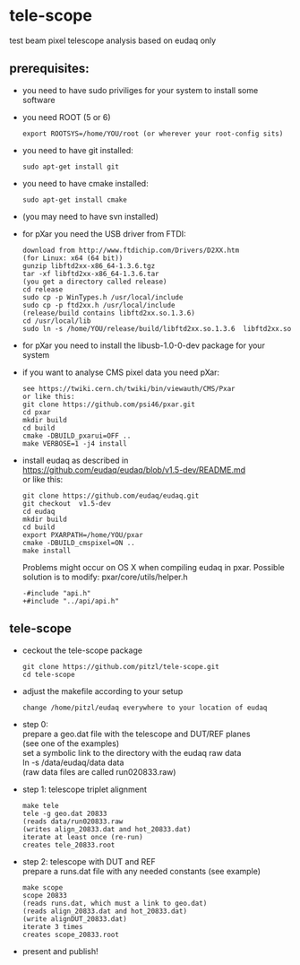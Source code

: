# tele-scope
test beam pixel telescope analysis based on eudaq only

## prerequisites:

* you need to have sudo priviliges for your system to install some software

* you need ROOT (5 or 6) 
  ```
  export ROOTSYS=/home/YOU/root (or wherever your root-config sits)
  ```
* you need to have git installed:  
  ```
  sudo apt-get install git
  ```
* you need to have cmake installed:  
  ```
  sudo apt-get install cmake
  ```
* (you may need to have svn installed)

* for pXar you need the USB driver from FTDI:  
  ```
  download from http://www.ftdichip.com/Drivers/D2XX.htm  
  (for Linux: x64 (64 bit))  
  gunzip libftd2xx-x86_64-1.3.6.tgz  
  tar -xf libftd2xx-x86_64-1.3.6.tar  
  (you get a directory called release)  
  cd release  
  sudo cp -p WinTypes.h /usr/local/include  
  sudo cp -p ftd2xx.h /usr/local/include  
  (release/build contains libftd2xx.so.1.3.6)  
  cd /usr/local/lib  
  sudo ln -s /home/YOU/release/build/libftd2xx.so.1.3.6  libftd2xx.so  
  ```
* for pXar you need to install the libusb-1.0-0-dev package for your system

* if you want to analyse CMS pixel data you need pXar:  
  ```
  see https://twiki.cern.ch/twiki/bin/viewauth/CMS/Pxar  
  or like this:  
  git clone https://github.com/psi46/pxar.git  
  cd pxar  
  mkdir build  
  cd build  
  cmake -DBUILD_pxarui=OFF ..  
  make VERBOSE=1 -j4 install  
  ```
* install eudaq as described in  
  https://github.com/eudaq/eudaq/blob/v1.5-dev/README.md  
  or like this:  
  ```
  git clone https://github.com/eudaq/eudaq.git  
  git checkout  v1.5-dev
  cd eudaq  
  mkdir build  
  cd build  
  export PXARPATH=/home/YOU/pxar  
  cmake -DBUILD_cmspixel=ON ..  
  make install  
  ```

  Problems might occur on OS X when compiling eudaq in pxar.
  Possible solution is to modify: pxar/core/utils/helper.h
  ```
  -#include "api.h"
  +#include "../api/api.h"	
  ```

## tele-scope
* ceckout the tele-scope package
  ```
  git clone https://github.com/pitzl/tele-scope.git
  cd tele-scope	
  ```

* adjust the makefile according to your setup
  ```
  change /home/pitzl/eudaq everywhere to your location of eudaq
  ```

* step 0:  
  prepare a geo.dat file with the telescope and DUT/REF planes  
  (see one of the examples)  
  set a symbolic link to the directory with the eudaq raw data  
  ln -s /data/eudaq/data data  
  (raw data files are called run020833.raw)  

* step 1: telescope triplet alignment
  ```
  make tele  
  tele -g geo.dat 20833  
  (reads data/run020833.raw  
  (writes align_20833.dat and hot_20833.dat)  
  iterate at least once (re-run)  
  creates tele_20833.root  
  ```
* step 2: telescope with DUT and REF  
  prepare a runs.dat file with any needed constants (see example)  
  ```
  make scope  
  scope 20833  
  (reads runs.dat, which must a link to geo.dat)  
  (reads align_20833.dat and hot_20833.dat)  
  (write alignDUT_20833.dat)  
  iterate 3 times  
  creates scope_20833.root  
  ```
* present and publish!
